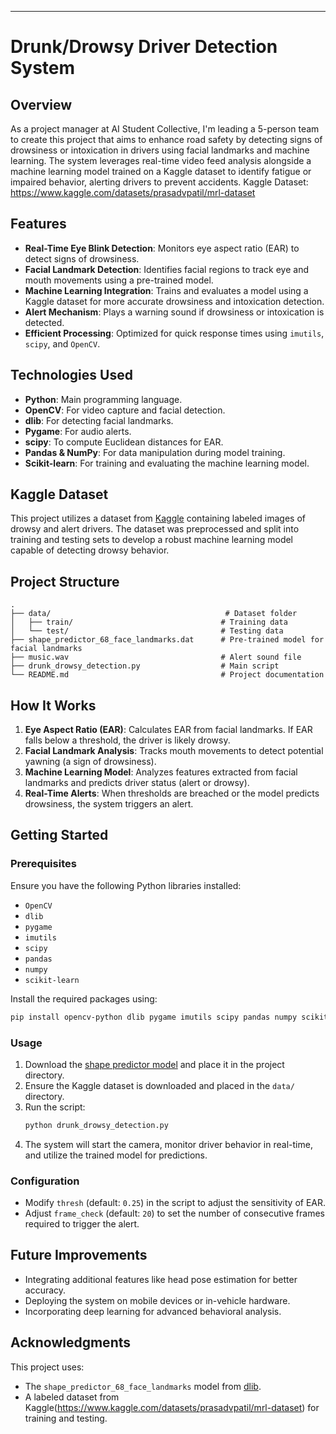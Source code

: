 ---

# Drunk/Drowsy Driver Detection System

## Overview
As a project manager at AI Student Collective, I'm leading a 5-person team to create this project that aims to enhance road safety by detecting signs of drowsiness or intoxication in drivers using facial landmarks and machine learning. The system leverages real-time video feed analysis alongside a machine learning model trained on a Kaggle dataset to identify fatigue or impaired behavior, alerting drivers to prevent accidents.
Kaggle Dataset: https://www.kaggle.com/datasets/prasadvpatil/mrl-dataset

## Features
- **Real-Time Eye Blink Detection**: Monitors eye aspect ratio (EAR) to detect signs of drowsiness.
- **Facial Landmark Detection**: Identifies facial regions to track eye and mouth movements using a pre-trained model.
- **Machine Learning Integration**: Trains and evaluates a model using a Kaggle dataset for more accurate drowsiness and intoxication detection.
- **Alert Mechanism**: Plays a warning sound if drowsiness or intoxication is detected.
- **Efficient Processing**: Optimized for quick response times using `imutils`, `scipy`, and `OpenCV`.

## Technologies Used
- **Python**: Main programming language.
- **OpenCV**: For video capture and facial detection.
- **dlib**: For detecting facial landmarks.
- **Pygame**: For audio alerts.
- **scipy**: To compute Euclidean distances for EAR.
- **Pandas & NumPy**: For data manipulation during model training.
- **Scikit-learn**: For training and evaluating the machine learning model.

## Kaggle Dataset
This project utilizes a dataset from [Kaggle](https://www.kaggle.com/) containing labeled images of drowsy and alert drivers. The dataset was preprocessed and split into training and testing sets to develop a robust machine learning model capable of detecting drowsy behavior.

## Project Structure
```
.
├── data/                                       # Dataset folder
│   ├── train/                                 # Training data
│   └── test/                                  # Testing data
├── shape_predictor_68_face_landmarks.dat      # Pre-trained model for facial landmarks
├── music.wav                                  # Alert sound file
├── drunk_drowsy_detection.py                  # Main script
└── README.md                                  # Project documentation
```

## How It Works
1. **Eye Aspect Ratio (EAR)**: Calculates EAR from facial landmarks. If EAR falls below a threshold, the driver is likely drowsy.
2. **Facial Landmark Analysis**: Tracks mouth movements to detect potential yawning (a sign of drowsiness).
3. **Machine Learning Model**: Analyzes features extracted from facial landmarks and predicts driver status (alert or drowsy).
4. **Real-Time Alerts**: When thresholds are breached or the model predicts drowsiness, the system triggers an alert.

## Getting Started
### Prerequisites
Ensure you have the following Python libraries installed:
- `OpenCV`
- `dlib`
- `pygame`
- `imutils`
- `scipy`
- `pandas`
- `numpy`
- `scikit-learn`

Install the required packages using:
```bash
pip install opencv-python dlib pygame imutils scipy pandas numpy scikit-learn
```

### Usage
1. Download the [shape predictor model](http://dlib.net/files/shape_predictor_68_face_landmarks.dat.bz2) and place it in the project directory.
2. Ensure the Kaggle dataset is downloaded and placed in the `data/` directory.
3. Run the script:
   ```bash
   python drunk_drowsy_detection.py
   ```
4. The system will start the camera, monitor driver behavior in real-time, and utilize the trained model for predictions.

### Configuration
- Modify `thresh` (default: `0.25`) in the script to adjust the sensitivity of EAR.
- Adjust `frame_check` (default: `20`) to set the number of consecutive frames required to trigger the alert.

## Future Improvements
- Integrating additional features like head pose estimation for better accuracy.
- Deploying the system on mobile devices or in-vehicle hardware.
- Incorporating deep learning for advanced behavioral analysis.

## Acknowledgments
This project uses:
- The `shape_predictor_68_face_landmarks` model from [dlib](http://dlib.net/).
- A labeled dataset from Kaggle(https://www.kaggle.com/datasets/prasadvpatil/mrl-dataset) for training and testing.

